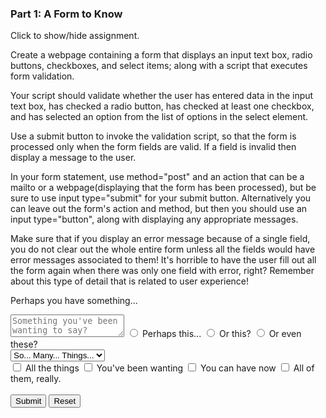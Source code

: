 ### Part 1: A Form to Know

<p class="accordian">Click to show/hide assignment.</p>
<div class="panel">

Create a webpage containing a form that displays an input text box, radio buttons, checkboxes, and select items; along with a script that executes form validation.

Your script should validate whether the user has entered data in the input text box, has checked a radio button, has checked at least one checkbox, and has selected an option from the list of options in the select element.

Use a submit button to invoke the validation script, so that the form is processed only when the form fields are valid. If a field is invalid then display a message to the user.

In your form statement, use method="post" and an action that can be a mailto or a webpage(displaying that the form has been processed), but be sure to use input type="submit" for your submit button. Alternatively you can leave out the form's action and method, but then you should use an input type="button", along with displaying any appropriate messages.

Make sure that if you display an error message because of a single field, you do not clear out the whole entire form unless all the fields would have error messages associated to them! It's horrible to have the user fill out all the form again when there was only one field with error, right? Remember about this type of detail that is related to user experience!

</div>

Perhaps you have something...

<div class="row">

<form name="myform" action="mailto:wpuckett@mail.ccsf.edu" method="post" enctype="text/plain" onsubmit="return validate();">

<div class="one-half column">
  <textarea class="u-full-width" name="textBox" placeholder="Something you've been wanting to say?" id="textBox" required></textarea>
  <input type="radio" id="case1" name="meaning" value="this" required> <label for="case1">Perhaps this...</label>
  <input type="radio" id="case2" name="meaning" value="orthis" required> <label for="case2">Or this?</label> 
  <input type="radio" id="case3" name="meaning" value="these" required> <label for="case3">Or even these?</label><br>
<select name="things" id="things-select" required>
    <option value="">So... Many... Things...</option>
    <option value="within">Within</option>
    <option value="your">Your</option>
    <option value="reach">Reach</option>
    <option value="how">How</option>
    <option value="to">To</option>
    <option value="chooose">Choose?</option>
</select><br>
  <label>
    <input type="checkbox" name="allthe">
    <span class="label-body">All the things</span>
  </label>
  <label>
    <input type="checkbox" name="youvebeen">
    <span class="label-body">You've been wanting</span>
  </label>
  <label>
    <input type="checkbox" name="youcan">
    <span class="label-body">You can have now</span>
  </label>
  <label>
    <input type="checkbox" name="allof">
    <span class="label-body">All of them, really.</span>
  </label>
  <br><br>
</div>
<div class="one-half column">
<span class="button-row">
<input type="submit" class="button-primary" value="Submit">
<input type="reset" value="Reset" id="reset">
</span>
<br><br>
<div id="results"></div>
</div>
</form>
</div>

<script>
const validate = () => {

    document.getElementById("results").innerHTML = ""
    let valid = true;


    if ( document.myform.textBox.value == "" ) {
        document.getElementById("results").innerHTML = "Please enter your deepest thoughts in the text area.";
        valid = false;
    }
    if ( ( document.myform.meaning[0].checked == false ) && ( document.myform.meaning[1].checked == false ) && ( document.myform.meaning[2].checked == false )) {
        document.getElementById("results").innerHTML = "It'd be so nice if you would select between this, this, or these... Please.";
        valid = false;
    }
    if ( document.myform.things.selectedIndex == 0 ) {
        document.getElementById("results").innerHTML = "Dude, you gotta pick something in the drop down box.";
        valid = false;
    }
    if ( document.myform.allthe.checked == false && document.myform.youvebeen.checked == false && document.myform.youcan.checked == false && document.myform.allof.checked == false  ) {
        document.getElementById("results").innerHTML = "Please please please check at least one box.";
        valid = false;
    }

    return valid;
}

</script>

